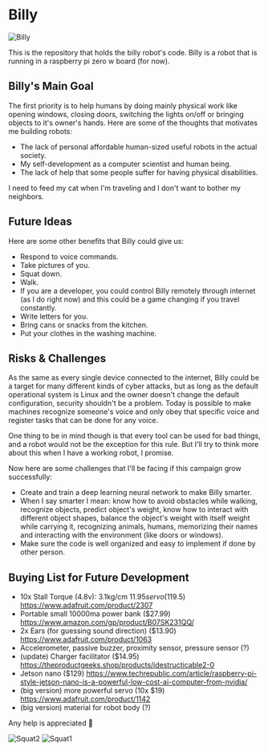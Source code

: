 # Billy

![Billy](https://tuba.work/img/billy_card.jpg)

This is the repository that holds the billy robot's code. Billy is a robot that is running in a raspberry pi zero w board (for now).

## Billy's Main Goal
The first priority is to help humans by doing mainly physical work like opening windows, closing doors, switching the lights on/off or bringing objects to it's owner's hands. Here are some of the thoughts that motivates me building robots: 

* The lack of personal affordable human-sized useful robots in the actual society.
* My self-development as a computer scientist and human being.
* The lack of help that some people suffer for having physical disabilities.

I need to feed my cat when I'm traveling and I don't want to bother my neighbors.

## Future Ideas
Here are some other benefits that Billy could give us:

* Respond to voice commands.
* Take pictures of you.
* Squat down.
* Walk.
* If you are a developer, you could control Billy remotely through internet (as I do right now) and this could be a game changing if you travel constantly.
* Write letters for you.
* Bring cans or snacks from the kitchen.
* Put your clothes in the washing machine.

## Risks & Challenges
As the same as every single device connected to the internet, Billy could be a target for many different kinds of cyber attacks, but as long as the default operational system is Linux and the owner doesn't change the default configuration, security shouldn't be a problem. Today is possible to make machines recognize someone's voice and only obey that specific voice and register tasks that can be done for any voice.

One thing to be in mind though is that every tool can be used for bad things, and a robot would not be the exception for this rule. But I'll try to think more about this when I have a working robot, I promise.

Now here are some challenges that I'll be facing if this campaign grow successfully:

* Create and train a deep learning neural network to make Billy smarter.
* When I say smarter I mean: know how to avoid obstacles while walking, recognize objects, predict object's weight, know how to interact with different object shapes, balance the object's weight with itself weight while carrying it, recognizing animals, humans, memorizing their names and interacting with the environment (like doors or windows).
* Make sure the code is well organized and easy to implement if done by other person.

## Buying List for Future Development
* 10x Stall Torque (4.8v): 3.1kg/cm $11.95 servo ($119.5) https://www.adafruit.com/product/2307
* Portable small 10000ma power bank ($27.99) https://www.amazon.com/gp/product/B07SK231QQ/
* 2x Ears (for guessing sound direction) ($13.90) https://www.adafruit.com/product/1063
* Accelerometer, passive buzzer, proximity sensor, pressure sensor (?)
* (update) Charger facilitator ($14.95) https://theproductgeeks.shop/products/idestructicable2-0
* Jetson nano ($129) https://www.techrepublic.com/article/raspberry-pi-style-jetson-nano-is-a-powerful-low-cost-ai-computer-from-nvidia/
* (big version) more powerful servo (10x $19) https://www.adafruit.com/product/1142
* (big version) material for robot body (?)

Any help is appreciated :beer: 

![Squat2](https://tuba.work/img/billy4.gif) ![Squat1](https://tuba.work/img/billy1.gif)
